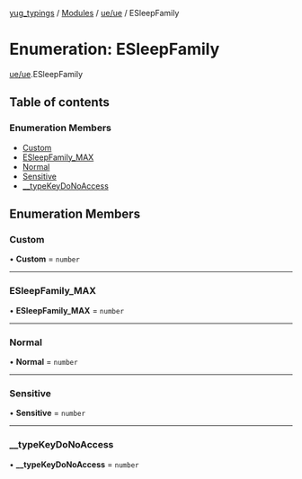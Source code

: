 [yug_typings](../README.md) / [Modules](../modules.md) / [ue/ue](../modules/ue_ue.md) / ESleepFamily

# Enumeration: ESleepFamily

[ue/ue](../modules/ue_ue.md).ESleepFamily

## Table of contents

### Enumeration Members

- [Custom](ue_ue.ESleepFamily.md#custom)
- [ESleepFamily\_MAX](ue_ue.ESleepFamily.md#esleepfamily_max)
- [Normal](ue_ue.ESleepFamily.md#normal)
- [Sensitive](ue_ue.ESleepFamily.md#sensitive)
- [\_\_typeKeyDoNoAccess](ue_ue.ESleepFamily.md#__typekeydonoaccess)

## Enumeration Members

### Custom

• **Custom** = `number`

___

### ESleepFamily\_MAX

• **ESleepFamily\_MAX** = `number`

___

### Normal

• **Normal** = `number`

___

### Sensitive

• **Sensitive** = `number`

___

### \_\_typeKeyDoNoAccess

• **\_\_typeKeyDoNoAccess** = `number`
